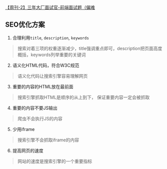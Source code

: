 [【周刊-2】三年大厂面试官-前端面试题（偏难](https://juejin.im/post/5cb0315f518825215e61ec14)
## SEO优化方案
1. 合理利用`title`, `description`, `keywords`
> 搜索对着三项的权重逐渐减少，title强调重点即可，description把页面高度概括，keywords列举重要的关键词
2. 语义化HTML代码，符合W3C规范
> 语义化代码让搜索引擎容易理解网页
3. 重要的内容的HTML放在最前面
> 搜索引擎抓取HTML是顺序的从上到下， 保证重要内容一定会被抓取
4. 重要的内容不要JS输出
> 爬虫不会执行JS的内容
5. 少用iframe
> 搜索引擎不会抓取iframe的内容
6. 提高网页的速度
> 网站的速度是搜索引擎的一个重要指标
